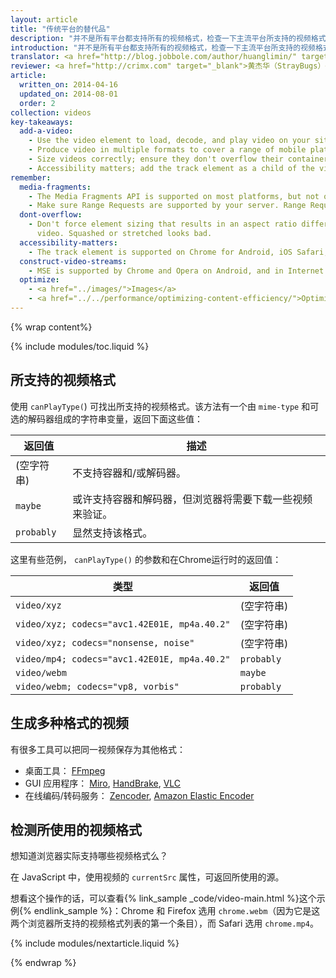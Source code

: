 ```yaml
---
layout: article
title: "传统平台的替代品"
description: "并不是所有平台都支持所有的视频格式，检查一下主流平台所支持的视频格式，并且确保你的视频在这些主流平台中都可以运行。"
introduction: "并不是所有平台都支持所有的视频格式，检查一下主流平台所支持的视频格式，并且确保你的视频在这些主流平台中都可以运行。"
translator: <a href="http://blog.jobbole.com/author/huanglimin/" target="_blank">黄利民</a>
reviewer: <a href="http://crimx.com" target="_blank">黄杰华（StrayBugs）</a>
article:
  written_on: 2014-04-16
  updated_on: 2014-08-01
  order: 2
collection: videos
key-takeaways:
  add-a-video:
    - Use the video element to load, decode, and play video on your site.
    - Produce video in multiple formats to cover a range of mobile platforms.
    - Size videos correctly; ensure they don't overflow their containers.
    - Accessibility matters; add the track element as a child of the video element.
remember:
  media-fragments:
    - The Media Fragments API is supported on most platforms, but not on iOS.
    - Make sure Range Requests are supported by your server. Range Requests are enabled by default on most servers, but some hosting services may turn them off.
  dont-overflow:
    - Don't force element sizing that results in an aspect ratio different from the original
      video. Squashed or stretched looks bad.
  accessibility-matters:
    - The track element is supported on Chrome for Android, iOS Safari, and all current browsers on desktop except Firefox (see <a href="http://caniuse.com/track" title="Track element support status">caniuse.com/track</a>). There are several polyfills available too. We recommend <a href='//www.delphiki.com/html5/playr/' title='Playr track element polyfill'>Playr</a> or <a href='//captionatorjs.com/' title='Captionator track'>Captionator</a>.
  construct-video-streams:
    - MSE is supported by Chrome and Opera on Android, and in Internet Explorer 11 and Chrome for desktop, with support planned for <a href='http://wiki.mozilla.org/Platform/MediaSourceExtensions' title='Firefox Media Source Extensions implementation timeline'>Firefox</a>.
  optimize:
    - <a href="../images/">Images</a>
    - <a href="../../performance/optimizing-content-efficiency/">Optimizing content efficiency</a>
---
```


{% wrap content%}

{% include modules/toc.liquid %}

<style>

  img, video, object {
    max-width: 100%;
  }

  img.center {
    display: block;
    margin-left: auto;
    margin-right: auto;
  }

</style>

## 所支持的视频格式

使用 `canPlayType(`) 可找出所支持的视频格式。该方法有一个由 `mime-type` 和可选的解码器组成的字符串变量，返回下面这些值：

<table class="table">
  <thead>
    <tr>
      <th>返回值</th>
      <th>描述</th>
    </tr>
  </thead>
  <tbody>
    <tr>
      <td data-th="Return value">(空字符串)</td>
      <td data-th="Description">不支持容器和/或解码器。</td>
    </tr>
    <tr>
      <td data-th="Return value"><code>maybe</code></td>
      <td data-th="Description">
        或许支持容器和解码器，但浏览器将需要下载一些视频来验证。
      </td>
    </tr>
    <tr>
      <td data-th="Return value"><code>probably</code></td>
      <td data-th="Description">显然支持该格式。
      </td>
    </tr>
  </tbody>
</table>

这里有些范例， `canPlayType()` 的参数和在Chrome运行时的返回值：


<table class="table">
  <thead>
    <tr>
      <th>类型</th>
      <th>返回值</th>
    </tr>
  </thead>
  <tbody>
    <tr>
      <td data-th="Type"><code>video/xyz</code></td>
      <td data-th="Response">(空字符串)</td>
    </tr>
    <tr>
      <td data-th="Type"><code>video/xyz; codecs="avc1.42E01E, mp4a.40.2"</code></td>
      <td data-th="Response">(空字符串)</td>
    </tr>
    <tr>
      <td data-th="Type"><code>video/xyz; codecs="nonsense, noise"</code></td>
      <td data-th="Response">(空字符串)</td>
    </tr>
    <tr>
      <td data-th="Type"><code>video/mp4; codecs="avc1.42E01E, mp4a.40.2"</code></td>
      <td data-th="Response"><code>probably</code></td>
    </tr>
    <tr>
      <td data-th="Type"><code>video/webm</code></td>
      <td data-th="Response"><code>maybe</code></td>
    </tr>
    <tr>
      <td data-th="Type"><code>video/webm; codecs="vp8, vorbis"</code></td>
      <td data-th="Response"><code>probably</code></td>
    </tr>
  </tbody>
</table>


## 生成多种格式的视频

有很多工具可以把同一视频保存为其他格式：

* 桌面工具： [FFmpeg](//ffmpeg.org/)
* GUI 应用程序： [Miro](//www.mirovideoconverter.com/),
  [HandBrake](//handbrake.fr/), [VLC](//www.videolan.org/)
* 在线编码/转码服务：
  [Zencoder](//en.wikipedia.org/wiki/Zencoder),
  [Amazon Elastic Encoder](//aws.amazon.com/elastictranscoder)

## 检测所使用的视频格式

想知道浏览器实际支持哪些视频格式么？

在 JavaScript 中，使用视频的  `currentSrc` 属性，可返回所使用的源。

想看这个操作的话，可以查看{% link_sample _code/video-main.html %}这个示例{% endlink_sample %}：Chrome 和 Firefox 选用 `chrome.webm`（因为它是这两个浏览器所支持的视频格式列表的第一个条目），而 Safari 选用 `chrome.mp4`。

{% include modules/nextarticle.liquid %}

{% endwrap %}
